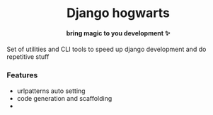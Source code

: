 <h1 align="center">Django hogwarts</h1>
<h4 align="center">bring magic to you development ✨</h4>

Set of utilities and CLI tools to speed up django development
and do repetitive stuff

### Features
- urlpatterns auto setting
- code generation and scaffolding
- 
